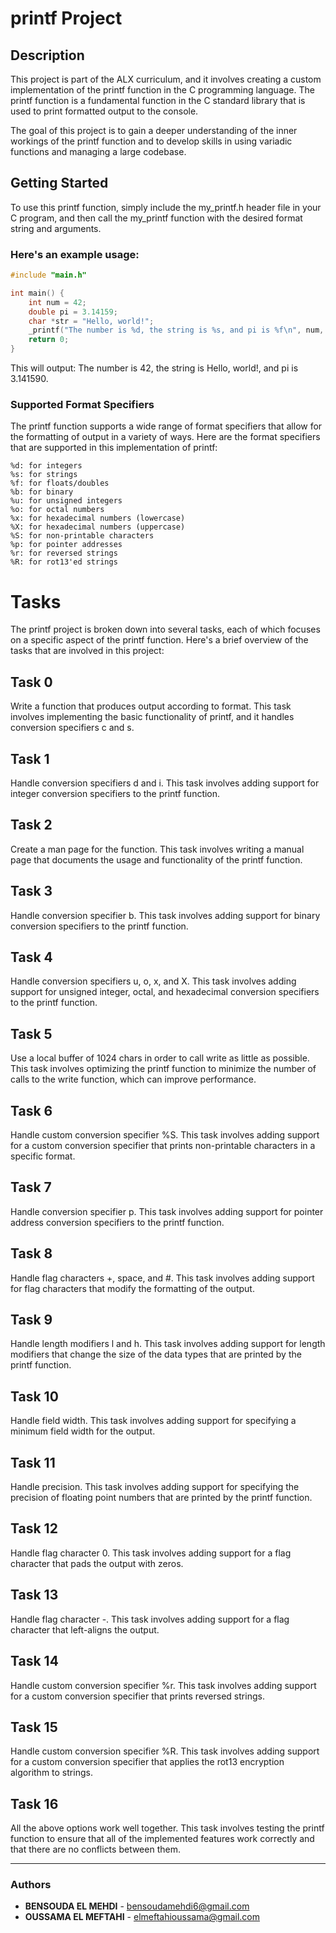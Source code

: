 # printf Project

## Description
This project is part of the ALX curriculum, and it involves creating a custom implementation of the printf function in the C programming language. The printf function is a fundamental function in the C standard library that is used to print formatted output to the console.

The goal of this project is to gain a deeper understanding of the inner workings of the printf function and to develop skills in using variadic functions and managing a large codebase.

## Getting Started
To use this printf function, simply include the my_printf.h header file in your C program, and then call the my_printf function with the desired format string and arguments.

### Here's an example usage:
```c
#include "main.h"

int main() {
    int num = 42;
    double pi = 3.14159;
    char *str = "Hello, world!";
    _printf("The number is %d, the string is %s, and pi is %f\n", num, str, pi);
    return 0;
}
```
This will output: The number is 42, the string is Hello, world!, and pi is 3.141590.

### Supported Format Specifiers
The printf function supports a wide range of format specifiers that allow for the formatting of output in a variety of ways. Here are the format specifiers that are supported in this implementation of printf:

`%d: for integers`<br>
`%s: for strings`<br>
`%f: for floats/doubles`<br>
`%b: for binary`<br>
`%u: for unsigned integers`<br>
`%o: for octal numbers`<br>
`%x: for hexadecimal numbers (lowercase)`<br>
`%X: for hexadecimal numbers (uppercase)`<br>
`%S: for non-printable characters`<br>
`%p: for pointer addresses`<br>
`%r: for reversed strings`<br>
`%R: for rot13'ed strings`<br>

# Tasks
The printf project is broken down into several tasks, each of which focuses on a specific aspect of the printf function. Here's a brief overview of the tasks that are involved in this project:

## Task 0
Write a function that produces output according to format. This task involves implementing the basic functionality of printf, and it handles conversion specifiers c and s.

## Task 1
Handle conversion specifiers d and i. This task involves adding support for integer conversion specifiers to the printf function.

## Task 2
Create a man page for the function. This task involves writing a manual page that documents the usage and functionality of the printf function.

## Task 3
Handle conversion specifier b. This task involves adding support for binary conversion specifiers to the printf function.

## Task 4
Handle conversion specifiers u, o, x, and X. This task involves adding support for unsigned integer, octal, and hexadecimal conversion specifiers to the printf function.

## Task 5
Use a local buffer of 1024 chars in order to call write as little as possible. This task involves optimizing the printf function to minimize the number of calls to the write function, which can improve performance.

## Task 6
Handle custom conversion specifier %S. This task involves adding support for a custom conversion specifier that prints non-printable characters in a specific format.

## Task 7
Handle conversion specifier p. This task involves adding support for pointer address conversion specifiers to the printf function.

## Task 8
Handle flag characters \+, space, and \#. This task involves adding support for flag characters that modify the formatting of the output.

## Task 9
Handle length modifiers l and h. This task involves adding support for length modifiers that change the size of the data types that are printed by the printf function.

## Task 10
Handle field width. This task involves adding support for specifying a minimum field width for the output.

## Task 11
Handle precision. This task involves adding support for specifying the precision of floating point numbers that are printed by the printf function.

## Task 12
Handle flag character 0. This task involves adding support for a flag character that pads the output with zeros.

## Task 13
Handle flag character -. This task involves adding support for a flag character that left-aligns the output.

## Task 14
Handle custom conversion specifier %r. This task involves adding support for a custom conversion specifier that prints reversed strings.

## Task 15
Handle custom conversion specifier %R. This task involves adding support for a custom conversion specifier that applies the rot13 encryption algorithm to strings.

## Task 16
All the above options work well together. This task involves testing the printf function to ensure that all of the implemented features work correctly and that there are no conflicts between them.

---

### Authors
* **BENSOUDA EL MEHDI** - [bensoudamehdi6@gmail.com](https://github.com/ElMehdi02)
* **OUSSAMA EL MEFTAHI** - [elmeftahioussama@gmail.com](https://github.com/osmmf)
